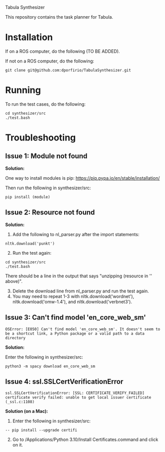Tabula Synthesizer

This repository contains the task planner for Tabula.

# Installation

If on a ROS computer, do the following (TO BE ADDED).

If not on a ROS computer, do the following:

```
git clone git@github.com:dporfirio/TabulaSynthesizer.git
```

# Running

To run the test cases, do the following:

```
cd synthesizer/src
./test.bash
```

# Troubleshooting

## Issue 1: Module not found

**Solution:**

One way to install modules is pip: https://pip.pypa.io/en/stable/installation/

Then run the following in synthesizer/src:

```
pip install (module)
```

## Issue 2: Resource not found

**Solution:**

1. Add the following to nl_parser.py after the import statements:

```
nltk.download('punkt')
```

2. Run the test again:

```
cd synthesizer/src
./test.bash
```

There should be a line in the output that says "unzipping (resource in '' above)".

3. Delete the download line from nl_parser.py and run the test again.
4. You may need to repeat 1-3 with nltk.download('wordnet'), nltk.download('omw-1.4'), and nltk.download('verbnet3'). 

## Issue 3: Can't find model 'en_core_web_sm'

```
OSError: [E050] Can't find model 'en_core_web_sm'. It doesn't seem to be a shortcut link, a Python package or a valid path to a data directory
```

**Solution:**

Enter the following in synthesizer/src:

```
python3 -m spacy download en_core_web_sm
```

## Issue 4: ssl.SSLCertVerificationError

```
ssl.SSLCertVerificationError: [SSL: CERTIFICATE_VERIFY_FAILED] certificate verify failed: unable to get local issuer certificate (_ssl.c:1108)
```

**Solution (on a Mac):**

1. Enter the following in synthesizer/src:

```
-- pip install --upgrade certifi
```

2. Go to /Applications/Python 3.10/Install Certificates.command and click on it. 

